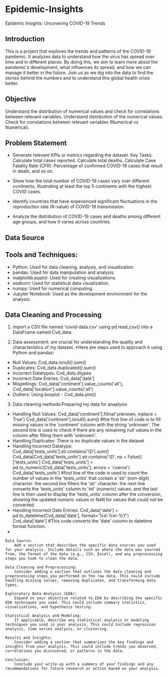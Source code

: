 # Epidemic-Insights
Epidemic Insights: Uncovering COVID-19 Trends

## Introduction

This is a project that explores the trends and patterns of the COVID-19 pandemic. It analyzes data to understand how the virus has spread over time and in different places. By doing this, we aim to learn more about the pandemic's development, what influences its spread, and how we can manage it better in the future. Join us as we dig into the data to find the stories behind the numbers and to understand this global health crisis better.

## Objective

Understand the distribution of numerical values and check for correlations between relevant variables.
Understand distribution of the numerical values.
Check for correlations between relevant variables (Numerical vs Numerical).
            
## Problem Statement
* Generate relevant KPIs or metrics regarding the dataset.
        Key Tasks:
            Calculate total cases reported.
            Calculate total deaths.
            Calculate Case Fatality Rate (CFR): Percentage of confirmed COVID-19 cases that result in death, and so on.

* Show how the total number of COVID-19 cases vary over different continents, illustrating at least the top 5 continents with the highest COVID cases.

* Identify countries that have experienced significant fluctuations in the reproduction rate (R-value) of COVID-19 transmission.

* Analyze the distribution of COVID-19 cases and deaths among different age groups, and how it varies across countries.


## Data Source



## Tools and Techniques:
  *  Python: Used for data cleaning, analysis, and visualization.
  *  pandas: Used for data manipulation and analysis.
  *  matplotlib.pyplot: Used for creating visualizations.
  *  seaborn: Used for statistical data visualization.
  *  numpy: Used for numerical computing.
  *  Jupyter Notebook: Used as the development environment for the analysis.


## Data Cleaning and Processing

1.  import a CSV file named 'covid-data.csv' using pd.read_csv() into a DataFrame named Cvd_data.

2.  Data assessment: are crucial for understanding the quality and characteristics of my dataset.
   *Here are steps used to approach it using Python and pandas:
  *  Null Values: Cvd_data.isnull().sum()
  *  Duplicates: Cvd_data.duplicated().sum()
  *  Incorrect Datatypes: Cvd_data.dtypes
  *  Incorrect Date Entries: Cvd_data['date']
  *  Mispellings: Cvd_data['continent'].value_counts('all'), Cvd_data['location'].value_counts('all')
  *  Outliers: Using boxplot - Cvd_data.plot()

3.  Data cleaning methods:Preparing my data for anaalysis
  *  Handling Null Values: Cvd_data['continent'].fillna('unknown, inplace = True')
                           Cvd_data['continent'].isnull().sum()
      #the first line of code is to fill missing values in the 'continent' column with the string 'unknown'. The second line is used to check if there are any remaining null values in the column after filling them with 'unknown'.
  *  Handling Duplicates: There is no duplicate values in the dataset
  *  Handling Incorrect Datatype: Cvd_data['tests_units'].str.contains('\D').sum()
                                  Cvd_data[Cvd_data['tests_units'].str.contains('\D', na = False)]['tests_units']
                                  Cvd_data['tests_units'] = pd.to_numeric(Cvd_data['tests_units'], errors = 'coerce')
                                  Cvd_data['tests_units']
     #first line of the code is used to count the number of values in the 'tests_units' that contain a 'str' (non-digit) character. the second line  filters the 'str' character. the next line converts the 'tests_units' column to 'int' (numeric) values. and the last line is then used to display the 'tests_units' column after the conversion, showing the updated numeric values or NaN for values that could not be converted.
  *   Handling Incorrect Date Entries: Cvd_data['date'] = pd.to_datetime(Cvd_data['date'], format='%d-%m-%Y')
                                       Cvd_data['date']
      #This code converts the 'date' column to datetime format function.
  *

      
     
  






    Data Source:
        Add a section that describes the specific data sources you used for your analysis. Include details such as where the data was sourced from, the format of the data (e.g., CSV, Excel), and any preprocessing steps you took to clean the data.

    Data Cleaning and Preprocessing:
        Consider adding a section that outlines the data cleaning and preprocessing steps you performed on the raw data. This could include handling missing values, removing duplicates, and transforming data types.

    Exploratory Data Analysis (EDA):
        Expand on your objective related to EDA by describing the specific EDA techniques you used. This could include summary statistics, visualizations, and hypothesis testing.

    Statistical Analysis and Modeling:
        If applicable, describe any statistical analysis or modeling techniques you used in your analysis. This could include regression analysis, time series analysis, or clustering.

    Results and Insights:
        Consider adding a section that summarizes the key findings and insights from your analysis. This could include trends you observed, correlations you discovered, or patterns in the data.

    Conclusion:
        Conclude your write-up with a summary of your findings and any recommendations for future research or action based on your analysis.

